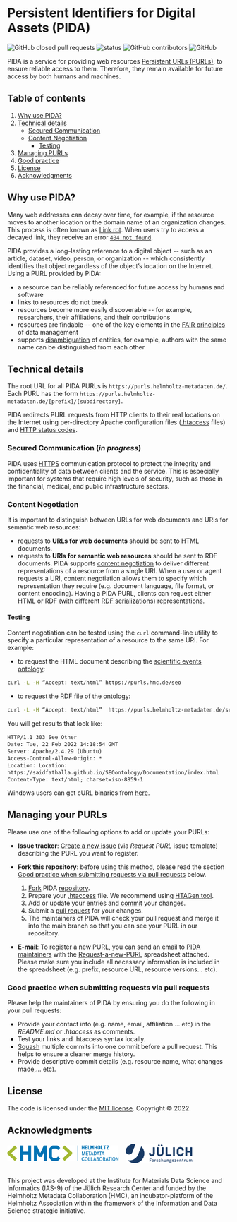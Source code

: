 # Persistent Identifiers for Digital Assets (PIDA)
![GitHub closed pull requests](https://img.shields.io/github/issues-pr-closed-raw/saidfathalla/PID-Service) 
![status](https://img.shields.io/badge/status-up-green) 
![GitHub contributors](https://img.shields.io/github/contributors/saidfathalla/PID-Service) 
![GitHub](https://img.shields.io/github/license/saidfathalla/PID-Service)


PIDA is a service for providing web resources [Persistent URLs (PURLs)](https://en.wikipedia.org/wiki/Persistent_uniform_resource_locator), to ensure reliable access to them.
Therefore, they remain available for future access by both humans and machines.


## Table of contents

1. [Why use PIDA?](#motivation)
2. [Technical details](#Technical)
    * [Secured Communication](#Communication)
    * [Content Negotiation](#Negotiation)
        * [Testing](#Testing)
3. [Managing PURLs](#AddingUpdating)
4. [Good practice](#Goodpractice)
5. [License](#License)
6. [Acknowledgments](#Acknowledgements)

## Why use PIDA? <a name="motivation"></a>

Many web addresses can decay over time, for example, if the resource moves to another location or the domain name of an organization changes. 
This process is often known as [Link rot](https://en.wikipedia.org/wiki/Link_rot). 
When users try to access a decayed link, they receive an error 
[`404 not found`](https://en.wikipedia.org/wiki/HTTP_404).

PIDA provides a long-lasting reference to a digital object -- such as an article, dataset, video, person, or organization -- which consistently identifies that object regardless of the object’s location on the Internet. 
Using a PURL provided by PIDA:
- a resource can be reliably referenced for future access by humans and software
- links to resources do not break
- resources become more easily discoverable -- for example, researchers, their affiliations, and their contributions
- resources are findable -- one of the key elements in the [FAIR principles](https://www.go-fair.org/fair-principles/) of data management
- supports [disambiguation](https://en.wikipedia.org/wiki/Disambiguation_(disambiguation)) of entities, for example, authors with the same name can be distinguished from each other

## Technical details<a name="Technical"></a>

The root URL for all PIDA PURLs is `https://purls.helmholtz-metadaten.de/`.
Each PURL has the form `https://purls.helmholtz-metadaten.de/[prefix]/[subdirectory]`.

PIDA redirects PURL requests from HTTP clients to their real locations on the Internet using per-directory Apache configuration files ([.htaccess](https://httpd.apache.org/docs/2.4/howto/htaccess.html) files) and [HTTP status codes](https://en.wikipedia.org/wiki/List_of_HTTP_status_codes). 

### Secured Communication <a name="Communication"></a> (*in progress*)
PIDA uses [HTTPS](https://en.wikipedia.org/wiki/HTTPS) communication protocol to 
protect the integrity and confidentiality of data between clients and the service. 
This is especially important for systems that require high levels of security, such as those in the financial, medical, and public infrastructure sectors.

### Content Negotiation <a name="Negotiation"></a>
It is important to distinguish between URLs for web documents and URIs for semantic web resources: 
- requests to **URLs for web documents** should be sent to HTML documents. 
- requests to **URIs for semantic web resources** should be sent to RDF documents. 
PIDA supports [content negotiation](https://developer.mozilla.org/en-US/docs/Web/HTTP/Content_negotiation) to deliver different representations of a resource from a single URI. When a user or agent requests a URI, content negotiation allows them to specify which representation they require (e.g. document language, file format, or content encoding). 
Having a PIDA PURL, clients can request either HTML or RDF (with different [RDF serializations](https://en.wikipedia.org/wiki/Resource_Description_Framework#Serialization_formats)) representations.

#### Testing <a name="Testing"></a>
Content negotiation can be tested using the `curl` command-line utility to specify a particular representation of a resource to the same URI.  For example:
- to request the HTML document describing the 
[scientific events ontology](https://saidfathalla.github.io/SEOontology/Documentation/SEO.html):
```bash
curl -L -H “Accept: text/html” https://purls.hmc.de/seo
```
- to request the RDF file of the ontology:
```bash
curl -L -H “Accept: text/html”  https://purls.helmholtz-metadaten.de/seo
```
You will get results that look like:
```console
HTTP/1.1 303 See Other
Date: Tue, 22 Feb 2022 14:18:54 GMT
Server: Apache/2.4.29 (Ubuntu)
Access-Control-Allow-Origin: *
Location: Location: https://saidfathalla.github.io/SEOontology/Documentation/index.html
Content-Type: text/html; charset=iso-8859-1

```

Windows users can get cURL binaries from [here](http://curl.haxx.se/download.html#Win32).


## Managing your PURLs <a name="AddingUpdating"></a>

Please use one of the following options to add or update your PURLs:

- **Issue tracker**: [Create a new issue](https://github.com/saidfathalla/PID-Service/issues/new?assignees=&labels=&template=request-purl.md&title=%5BNew+PURL%5D) (via *Request PURL* issue template) describing the PURL you want to register.

- **Fork this repository**: before using this method, please read the section [Good practice when submitting requests via pull requests](link) below.
	1. [Fork](https://docs.github.com/en/get-started/quickstart/fork-a-repo) PIDA [repository](https://github.com/saidfathalla/PIDA).
 	2. Prepare your [.htaccess](https://httpd.apache.org/docs/2.4/howto/htaccess.html) file. We recommend using [HTAGen tool](https://github.com/saidfathalla/HTAGen-tool).
	3. Add or update your entries and [commit](https://docs.github.com/en/desktop/contributing-and-collaborating-using-github-desktop/making-changes-in-a-branch/committing-and-reviewing-changes-to-your-project) your changes.
	4. Submit a [pull request](https://docs.github.com/en/pull-requests/collaborating-with-pull-requests/proposing-changes-to-your-work-with-pull-requests/about-pull-requests) for your changes. 
	5. The maintainers of PIDA will check your pull request 
and merge it into the main branch so that you can see your PURL in our repository.

- **E-mail**: To register a new PURL, you can send an email to [PIDA maintainers](https://purls.helmholtz-metadaten.de/index.html#contact-grid-48245) with the [Request-a-new-PURL](./assets/Request-a-new-PURL-sheet.xlsx) spreadsheet attached. Please make sure you include all necessary information is included in the spreadsheet (e.g. prefix, resource URL, resource versions... etc).  

### Good practice when submitting requests via pull requests <a name="Goodpractice"></a>
Please help the maintainers of PIDA by ensuring you do the following in your pull requests:

* Provide your contact info (e.g. name, email, affiliation ... etc) in the *README.md* or *.htaccess*  as comments.
* Test your links and .htaccess syntax locally.
* [Squash](https://docs.gitlab.com/ee/user/project/merge_requests/squash_and_merge.html) multiple commits into one commit before a pull request. 
  This helps to ensure a cleaner merge history. 
* Provide descriptive commit details (e.g. resource name, what changes made,... etc).

## License <a name="License"></a>
The code is licensed under the [MIT license](./LICENSE). Copyright © 2022. 

## Acknowledgments <a name="Acknowledgements"></a>

<div>
<img style="vertical-align: middle;" alt="HMC Logo" src="https://github.com/Materials-Data-Science-and-Informatics/Logos/raw/main/HMC/HMC_Logo_M.png" width=50% height=50% />
&nbsp;&nbsp;
<img style="vertical-align: middle;" alt="FZJ Logo" src="https://github.com/Materials-Data-Science-and-Informatics/Logos/raw/main/FZJ/FZJ.png" width=30% height=30% />
</div>
<br />

This project was developed at the Institute for Materials Data Science and Informatics
(IAS-9) of the Jülich Research Center and funded by the Helmholtz Metadata Collaboration
(HMC), an incubator-platform of the Helmholtz Association within the framework of the
Information and Data Science strategic initiative.
